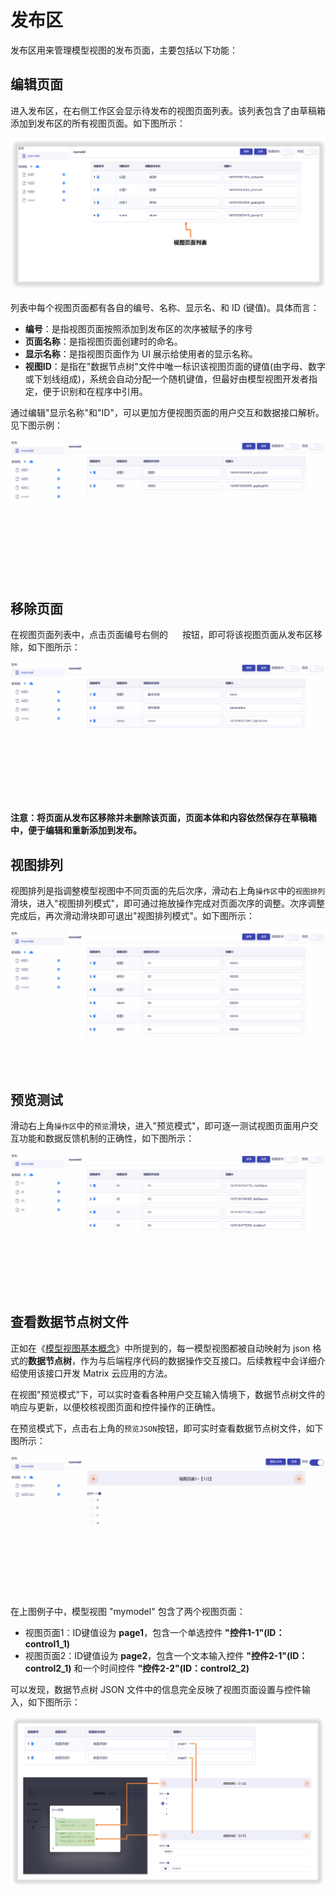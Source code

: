 # 发布区

发布区用来管理模型视图的发布页面，主要包括以下功能：

## 编辑页面

进入发布区，在右侧工作区会显示待发布的视图页面列表。该列表包含了由草稿箱添加到发布区的所有视图页面。如下图所示：

![Matrix.OS](../../../../../media/os/tools/modelview/viewlist.png "发布页面列表")

列表中每个视图页面都有各自的编号、名称、显示名、和 ID (键值)。具体而言：

* **编号**：是指视图页面按照添加到发布区的次序被赋予的序号
* **页面名称**：是指视图页面创建时的命名。
* **显示名称**：是指视图页面作为 UI 展示给使用者的显示名称。
* **视图ID**：是指在"数据节点树"文件中唯一标识该视图页面的键值(由字母、数字或下划线组成)，系统会自动分配一个随机键值，但最好由模型视图开发者指定，便于识别和在程序中引用。

通过编辑"显示名称"和"ID"，可以更加方便视图页面的用户交互和数据接口解析。见下图示例：

![Matrix.OS](../../../../../media/os/tools/modelview/editviewlist.gif "编辑页面列表")

## 移除页面

在视图页面列表中，点击页面编号右侧的 <img src="./././././media/logo/deletereleaseview.png" width="15" height="15"> 按钮，即可将该视图页面从发布区移除，如下图所示：

![Matrix.OS](../../../../../media/os/tools/modelview/deletereleaseview.gif "将页面从发布区移除")

**注意：将页面从发布区移除并未删除该页面，页面本体和内容依然保存在草稿箱中，便于编辑和重新添加到发布。**

## 视图排列

视图排列是指调整模型视图中不同页面的先后次序，滑动右上角`操作区`中的`视图排列`滑块，进入"视图排列模式"，即可通过拖放操作完成对页面次序的调整。次序调整完成后，再次滑动滑块即可退出"视图排列模式"。如下图所示：

![Matrix.OS](../../../../../media/os/tools/modelview/arrangeview.gif "视图排列")

## 预览测试

滑动右上角`操作区`中的`预览`滑块，进入"预览模式"，即可逐一测试视图页面用户交互功能和数据反馈机制的正确性，如下图所示：

![Matrix.OS](../../../../../media/os/tools/modelview/previewmodel.gif "进入视图预览模式")

## 查看数据节点树文件

正如在《[模型视图基本概念](zh-cn/userguide/os/tools/modelview/modelview.md)》中所提到的，每一模型视图都被自动映射为 json 格式的**数据节点树**，作为与后端程序代码的数据操作交互接口。后续教程中会详细介绍使用该接口开发 Matrix 云应用的方法。

在视图"预览模式"下，可以实时查看各种用户交互输入情境下，数据节点树文件的响应与更新，以便校核视图页面和控件操作的正确性。

在预览模式下，点击右上角的`预览JSON`按钮，即可实时查看数据节点树文件，如下图所示：

![Matrix.OS](../../../../../media/os/tools/modelview/viewjson.gif "查看数据节点树文件")

在上图例子中，模型视图 "mymodel" 包含了两个视图页面：

* 视图页面1：ID键值设为 **page1**，包含一个单选控件 **"控件1-1"(ID：control1_1)**
* 视图页面2：ID键值设为 **page2**，包含一个文本输入控件 **"控件2-1"(ID：control2_1)** 和一个时间控件 **"控件2-2"(ID：control2_2)**

可以发现，数据节点树 JSON 文件中的信息完全反映了视图页面设置与控件输入，如下图所示：

![Matrix.OS](../../../../../media/os/tools/modelview/viewjson.png "数据节点树文件示例")